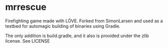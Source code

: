 mrrescue
========

Firefighting game made with LÖVE. Forked from SimonLarsen and used as a testbed for automagic building of binaries using Gradle.

The only addition is build.gradle, and it also is provided under the zlib license. See LICENSE


